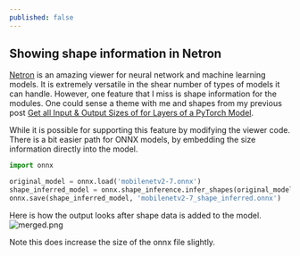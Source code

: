 ```yaml
---
published: false
---
```

## Showing shape information in Netron

[Netron](https://github.com/lutzroeder/netron) is an amazing viewer for neural network and machine learning models. It is extremely versatile in the shear number of types of models it can handle. However, one feature that I miss is shape information for the modules. One could sense a theme with me and shapes from my previous post [Get all Input & Output Sizes of for Layers of a PyTorch Model](https://sshiv.github.io/blog/Print-the-input-output-sizes-of-a-PyTorch-model/).

While it is possible for supporting this feature by modifying the viewer code. There is a bit easier path for ONNX models, by embedding the size information directly into the model.

```python
import onnx

original_model = onnx.load('mobilenetv2-7.onnx')
shape_inferred_model = onnx.shape_inference.infer_shapes(original_model)
onnx.save(shape_inferred_model, 'mobilenetv2-7_shape_inferred.onnx')

```
Here is how the output looks after shape data is added to the model. 
![merged.png]({{site.baseurl}}/_posts/merged.png)

Note this does increase the size of the onnx file slightly.

